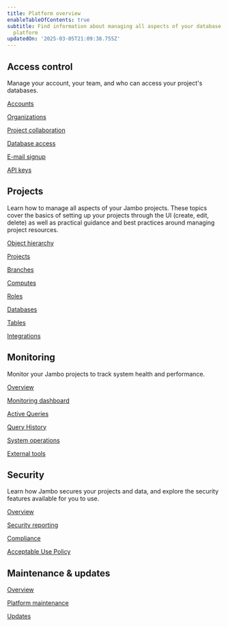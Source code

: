 ```yaml
---
title: Platform overview
enableTableOfContents: true
subtitle: Find information about managing all aspects of your database using the Jambo
  platform
updatedOn: '2025-03-05T21:09:38.755Z'
---
```


## Access control

Manage your account, your team, and who can access your project's databases.

<DetailIconCards>

<a href="/docs/manage/accounts" description="About Jambo account types" icon="user">Accounts</a>

<a href="/docs/manage/organizations" description="Build your team in Jambo" icon="handshake">Organizations</a>

<a href="/docs/guides/project-collaboration-guide" description="Collaborate on your projects with other users" icon="import">Project collaboration</a>

<a href="/docs/manage/database-access" description="Learn how to manage user access to your databases using roles" icon="database">Database access</a>

<a href="/docs/manage/email-signup" description="Change to an email-based account, or simply change your email" icon="cards">E-mail signup</a>

<a href="/docs/manage/api-keys" description="Generate and manage API keys" icon="network">API keys</a>

</DetailIconCards>

## Projects

Learn how to manage all aspects of your Jambo projects. These topics cover the basics of setting up your projects through the UI (create, edit, delete) as well as practical guidance and best practices around managing project resources.

<DetailIconCards>

<a href="/docs/manage/overview" description="Learn about the Jambo project and all its resources" icon="filter">Object hierarchy</a>

<a href="/docs/manage/projects" description="Create and manage projects in Jambo" icon="ladder">Projects</a>

<a href="/docs/manage/branches" description="Learn about database branching in Jambo" icon="branching">Branches</a>

<a href="/docs/manage/endpoints" description="Configure and optimimze compute resources for your Jambo projects" icon="laptop">Computes</a>

<a href="/docs/manage/roles" description="Manage roles within projects and assign permissions" icon="user">Roles</a>

<a href="/docs/manage/databases" description="Manage your database from the Console, CLI, or API" icon="database">Databases</a>

<a href="/docs/guides/tables" description="Use the Tables page to easily view, edit, and manage your database entries" icon="data">Tables</a>

<a href="/docs/manage/integrations" description="Manage third-party integrations with your Jambo project" icon="handshake">Integrations</a>

</DetailIconCards>

## Monitoring

Monitor your Jambo projects to track system health and performance.

<DetailIconCards>

<a href="/docs/introduction/monitoring" description="Learn about monitoring resources and metrics in Jambo" icon="research">Overview</a>

<a href="/docs/introduction/monitoring-page" description="Dashboard graphs for monitoring system and database metrics" icon="gui">Monitoring dashboard</a>

<a href="/docs/introduction/monitor-active-queries" description="View and analyze running queries in your database" icon="import">Active Queries</a>

<a href="/docs/introduction/monitor-query-history" description="View and analyze query history for your Jambo database" icon="research">Query History</a>

<a href="/docs/manage/operations" description="Track actions taken by the control plane on project resources" icon="chart-bar">System operations</a>

<a href="/docs/introduction/monitor-external-tools" description="Monitor your database with PgAdmin or PgHero" icon="import">External tools</a>

</DetailIconCards>

## Security

Learn how Jambo secures your projects and data, and explore the security features available for you to use.

<DetailIconCards>

<a href="/docs/security/security-overview" description="Overview of Jambo’s security features" icon="privacy">Overview</a>

<a href="/docs/security/security-reporting" description="Report security vulnerabilities and incidents" icon="respond-arrow">Security reporting</a>

<a href="/docs/security/soc2-compliance" description="Learn how Jambo complies with various standards" icon="check">Compliance</a>

<a href="/docs/security/acceptable-use-policy" description="Read about Jambo's acceptable use policies" icon="privacy">Acceptable Use Policy</a>

</DetailIconCards>

## Maintenance & updates

<DetailIconCards>

<a href="/docs/manage/maintenance-updates-overview" description="Overview of Jambo platform maintenance and compute updates" icon="research">Overview</a>

<a href="/docs/manage/platform-maintenance" description="Find out how Jambo manages essential platform maintenance and critical security updates" icon="gui">Platform maintenance</a>

<a href="/docs/manage/updates" description="Learn about updates for Jambo computes ond Postgres" icon="import">Updates</a>

</DetailIconCards>
